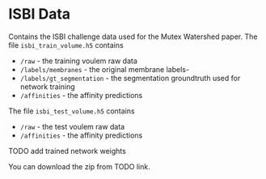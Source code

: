# ISBI Data

Contains the ISBI challenge data used for the Mutex Watershed paper.
The file `isbi_train_volume.h5` contains
- `/raw` - the training voulem raw data
- `/labels/membranes` - the original membrane labels-
- `/labels/gt_segmentation` - the segmentation groundtruth used for network training
- `/affinities` - the affinity predictions

The file `isbi_test_volume.h5` contains
- `/raw` - the test voulem raw data
- `/affinities` - the affinity predictions

TODO add trained network weights

You can download the zip from TODO link.
